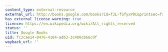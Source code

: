 ```yaml
---
content_type: external-resource
external_url: http://books.google.com/books?id=fJL-fSfyxP0C&printsec=frontcover
has_external_license_warning: true
license: https://en.wikipedia.org/wiki/All_rights_reserved
status: ''
title: Google Books
uid: fc3cae14-0476-4104-adb3-3c400cb66cdf
wayback_url: ''
---
```

